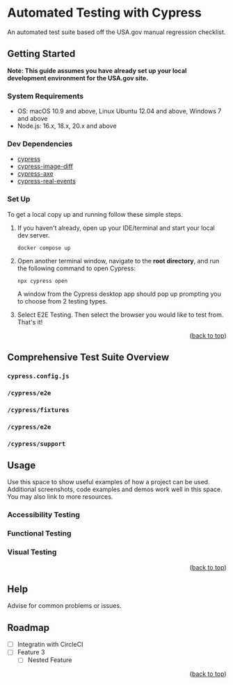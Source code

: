 # Automated Testing with Cypress

An automated test suite based off the USA.gov manual regression checklist.

<!-- GETTING STARTED -->
## Getting Started
**Note: This guide assumes you have already set up your local development environment for the USA.gov site.**

### System Requirements

* OS: macOS 10.9 and above, Linux Ubuntu 12.04 and above, Windows 7 and above
* Node.js: 16.x, 18.x, 20.x and above

### Dev Dependencies

* [cypress](https://github.com/cypress-io/cypress)
* [cypress-image-diff](https://github.com/uktrade/cypress-image-diff)
* [cypress-axe](https://github.com/component-driven/cypress-axe)
* [cypress-real-events](https://github.com/dmtrKovalenko/cypress-real-events)

### Set Up

To get a local copy up and running follow these simple steps.

1. If you haven't already, open up your IDE/terminal and start your local dev server.
    ```
    docker compose up
    ```
2. Open another terminal window, navigate to the **root directory**, and run the following command to open Cypress:
    ```
    npx cypress open
    ```
    A window from the Cypress desktop app should pop up prompting you to choose from 2 testing types. 

3. Select E2E Testing. Then select the browser you would like to test from. That's it!

<p align="right">(<a href="#readme-top">back to top</a>)</p>

<!-- TEST SUITE OVERVIEW -->
## Comprehensive Test Suite Overview
### `cypress.config.js`

### `/cypress/e2e`

### `/cypress/fixtures`

### `/cypress/e2e`

### `/cypress/support`

<!-- USAGE EXAMPLES -->
## Usage

Use this space to show useful examples of how a project can be used. Additional screenshots, code examples and demos work well in this space. You may also link to more resources.

### Accessibility Testing


### Functional Testing


### Visual Testing


<p align="right">(<a href="#readme-top">back to top</a>)</p>


<!-- HELP -->
## Help
Advise for common problems or issues.

<!-- ROADMAP -->
## Roadmap

- [ ] Integratin with CircleCI
- [ ] Feature 3
    - [ ] Nested Feature

<p align="right">(<a href="#readme-top">back to top</a>)</p>